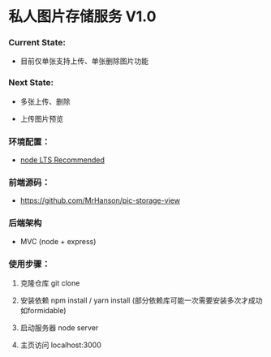 # 私人图片存储服务 V1.0

### Current State:

* 目前仅单张支持上传、单张删除图片功能

### Next State:

* 多张上传、删除

* 上传图片预览

### 环境配置：

* [node LTS Recommended](https://nodejs.org/en/download/)

### 前端源码：

* https://github.com/MrHanson/pic-storage-view

### 后端架构

* MVC (node + express)

### 使用步骤：

1. 克隆仓库 git clone

2. 安装依赖 npm install / yarn install (部分依赖库可能一次需要安装多次才成功如formidable)

3. 启动服务器 node server

4. 主页访问 localhost:3000